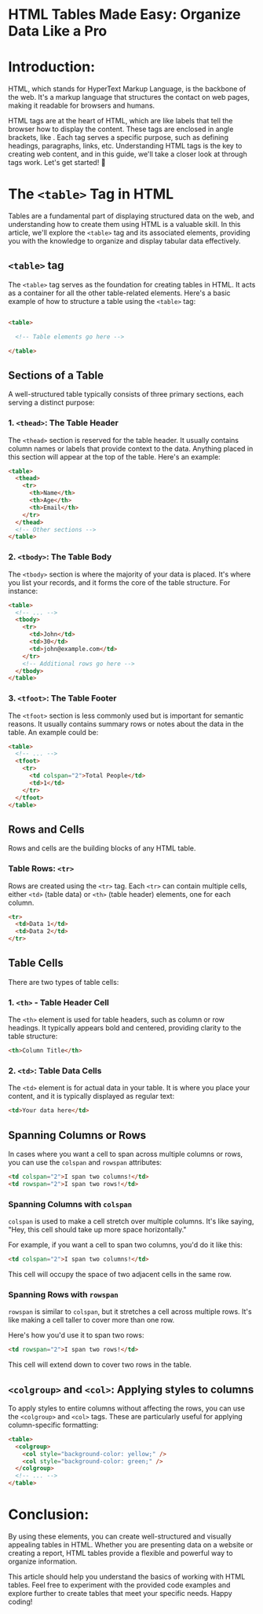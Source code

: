# HTML Tables Made Easy: Organize Data Like a Pro

# Introduction:  

HTML, which stands for HyperText Markup Language, is the backbone of the web. It's a markup language that structures the contact on web pages, making it readable for browsers and humans.

HTML tags are at the heart of HTML, which are like labels that tell the browser how to display the content. These tags are enclosed in angle brackets, like <tag>. Each tag serves a specific purpose, such as defining headings, paragraphs, links, etc. Understanding HTML tags is the key to creating web content, and in this guide, we'll take a closer look at through <table> tags work. Let's get started! 🚀


# The `<table>` Tag in HTML

Tables are a fundamental part of displaying structured data on the web, and understanding how to create them using HTML is a valuable skill. In this article, we'll explore the `<table>` tag and its associated elements, providing you with the knowledge to organize and display tabular data effectively.


## `<table>` tag

The `<table>` tag serves as the foundation for creating tables in HTML. It acts as a container for all the other table-related elements. Here's a basic example of how to structure a table using the `<table>` tag:


```html

<table>

  <!-- Table elements go here -->

</table>

```


## Sections of a Table
    
   A well-structured table typically consists of three primary sections, each serving a distinct purpose: 

### 1. `<thead>`: The Table Header

The `<thead>` section is reserved for the table header. It usually contains column names or labels that provide context to the data. Anything placed in this section will appear at the top of the table. Here's an example:

```html
<table>
  <thead>
    <tr>
      <th>Name</th>
      <th>Age</th>
      <th>Email</th>
    </tr>
  </thead>
  <!-- Other sections -->
</table>
```


### 2. `<tbody>`: The Table Body

The `<tbody>` section is where the majority of your data is placed. It's where you list your records, and it forms the core of the table structure. For instance:

```html
<table>
  <!-- ... -->
  <tbody>
    <tr>
      <td>John</td>
      <td>30</td>
      <td>john@example.com</td>
    </tr>
    <!-- Additional rows go here -->
  </tbody>
</table>
```


### 3. `<tfoot>`: The Table Footer

The `<tfoot>` section is less commonly used but is important for semantic reasons. It usually contains summary rows or notes about the data in the table. An example could be:

```html
<table>
  <!-- ... -->
  <tfoot>
    <tr>
      <td colspan="2">Total People</td>
      <td>1</td>
    </tr>
  </tfoot>
</table>
```


## Rows and Cells

Rows and cells are the building blocks of any HTML table.

### Table Rows: `<tr>`

Rows are created using the `<tr>` tag. Each `<tr>` can contain multiple cells, either `<td>` (table data) or `<th>` (table header) elements, one for each column.

```html
<tr>
  <td>Data 1</td>
  <td>Data 2</td>
</tr>
```


## Table Cells

There are two types of table cells:

### 1. `<th>` - Table Header Cell

The `<th>` element is used for table headers, such as column or row headings. It typically appears bold and centered, providing clarity to the table structure:

```html
<th>Column Title</th>
```


### 2. `<td>`: Table Data Cells

The `<td>` element is for actual data in your table. It is where you place your content, and it is typically displayed as regular text:

```html
<td>Your data here</td>
```


## Spanning Columns or Rows

In cases where you want a cell to span across multiple columns or rows, you can use the `colspan` and `rowspan` attributes:

```html
<td colspan="2">I span two columns!</td>
<td rowspan="2">I span two rows!</td>
```


### Spanning Columns with `colspan`

`colspan` is used to make a cell stretch over multiple columns. It's like saying, "Hey, this cell should take up more space horizontally."

For example, if you want a cell to span two columns, you'd do it like this:

```html
<td colspan="2">I span two columns!</td>
```
This cell will occupy the space of two adjacent cells in the same row.


### Spanning Rows with `rowspan`

`rowspan` is similar to `colspan`, but it stretches a cell across multiple rows. It's like making a cell taller to cover more than one row.

Here's how you'd use it to span two rows:

```html
<td rowspan="2">I span two rows!</td>
```

This cell will extend down to cover two rows in the table.


## `<colgroup>` and `<col>`: Applying styles to columns

To apply styles to entire columns without affecting the rows, you can use the `<colgroup>` and `<col>` tags. These are particularly useful for applying column-specific formatting:

```html
<table>
  <colgroup>
    <col style="background-color: yellow;" />
    <col style="background-color: green;" />
  </colgroup>
  <!-- ... -->
</table>
```

# Conclusion:    
    
By using these elements, you can create well-structured and visually appealing tables in HTML. Whether you are presenting data on a website or creating a report, HTML tables provide a flexible and powerful way to organize information.

This article should help you understand the basics of working with HTML tables. Feel free to experiment with the provided code examples and explore further to create tables that meet your specific needs. Happy coding! 


